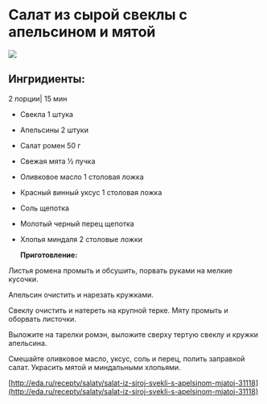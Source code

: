 # Салат из сырой свеклы с апельсином и мятой

![](https://s-media-cache-ak0.pinimg.com/564x/64/81/79/648179d311163c0ee7c56058571c4ba2.jpg)

## Ингридиенты:

2 порции\| 15 мин

* Свекла    1 штука
* Апельсины    2 штуки
* Салат ромен    50 г
* Свежая мята    ½ пучка
* Оливковое масло    1 столовая ложка
* Красный винный уксус    1 столовая ложка
* Соль    щепотка
* Молотый черный перец    щепотка
* Хлопья миндаля    2 столовые ложки

  **Приготовление:**

Листья ромена промыть и обсушить, порвать руками на мелкие кусочки.

Апельсин очистить и нарезать кружками.

Свеклу очистить и натереть на крупной терке. Мяту промыть и оборвать листочки.

Выложите на тарелки ромэн, выложите сверху тертую свеклу и кружки апельсина.

Смешайте оливковое масло, уксус, соль и перец, полить заправкой салат. Украсить мятой и миндальными хлопьями.

[http://eda.ru/recepty/salaty/salat-iz-siroj-svekli-s-apelsinom-mjatoj-31118](http://eda.ru/recepty/salaty/salat-iz-siroj-svekli-s-apelsinom-mjatoj-31118)

